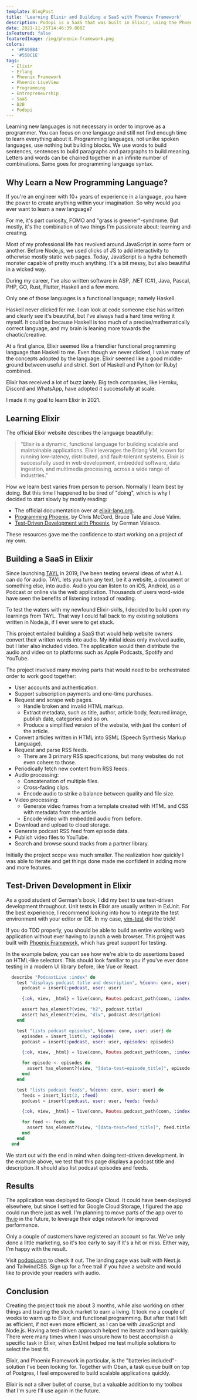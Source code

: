 ```yaml
---
template: BlogPost
title: 'Learning Elixir and Building a SaaS with Phoenix Framework'
description: Podopi is a SaaS that was built in Elixir, using the Phoenix Framework. This article outlines my path to learning Elixir and the steps I took to get from n00b to launching my own product in less than 4 months.
date: 2021-11-25T14:46:39.888Z
isFeatured: false
featuredImage: /img/phoenix-framework.png
colors:
  - '#FA98B4'
  - '#550C1E'
tags:
  - Elixir
  - Erlang
  - Phoenix Framework
  - Phoenix LiveView
  - Programming
  - Entrepreneurship
  - SaaS
  - B2B
  - Podopi
---
```


Learning new languages is not necessary in order to improve as a programmer.
You can focus on one langauge and still not find enough time to learn everything about it.
Programming languages, not unlike spoken languages, use nothing but building blocks.
We use words to build sentences, sentences to build paragraphs and paragraphs to build meaning.
Letters and words can be chained together in an infinite number of combinations.
Same goes for programming language syntax.

## Why Learn a New Programming Language?

If you're an engineer with 10+ years of experience in a language, you have the power to create anything within your imagination.
So why would you ever want to learn a new language?

For me, it's part curiosity, FOMO and "grass is greener"-syndrome.
But mostly, it's the combination of two things I'm passionate about: learning and creating.

Most of my professional life has revolved around JavaScript in some form or another.
Before Node.js, we used clicks of JS to add interactivity to otherwise mostly static web pages.
Today, JavaScript is a hydra behemoth monster capable of pretty much anything.
It's a bit messy, but also beautiful in a wicked way.

During my career, I've also written software in ASP, .NET (C#), Java, Pascal, PHP, GO, Rust, Flutter, Haskell and a few more.

Only one of those languages is a functional language; namely Haskell.

Haskell never clicked for me.
I can look at code someone else has written and clearly see it's beautiful, but I've always had a hard time writing it myself.
It could be because Haskell is too much of a precise/mathematically correct language, and my brain is leaning more towards the chaotic/creative.

At a first glance, Elixir seemed like a friendlier functional programming language than Haskell to me.
Even though we never clicked, I value many of the concepts adopted by the language.
Elixir seemed like a good middle-ground between useful and strict.
Sort of Haskell and Python (or Ruby) combined.

Elixir has received a lot of buzz lately.
Big tech companies, like Heroku, Discord and WhatsApp, have adopted it successfully at scale.

I made it my goal to learn Elixir in 2021.

## Learning Elixir

The official Elixir website describes the language beautifully:

> "Elixir is a dynamic, functional language for building scalable and maintainable applications.
> Elixir leverages the Erlang VM, known for running low-latency, distributed, and fault-tolerant systems.
> Elixir is successfully used in web development, embedded software, data ingestion, and multimedia processing, across a wide range of industries."

How we learn best varies from person to person.
Normally I learn best by doing.
But this time I happened to be tired of "doing", which is why I decided to start slowly by mostly reading:

- The official documentation over at [elixir-lang.org](https://elixir-lang.org/).
- [Programming Phoenix](https://pragprog.com/titles/phoenix14/programming-phoenix-1-4/), by Chris McCord, Bruce Tate and José Valim.
- [Test-Driven Development with Phoenix](https://www.tddphoenix.com/), by German Velasco.

These resources gave me the confidence to start working on a project of my own.

## Building a SaaS in Elixir

Since launching [TAYL](https://www.tayl.app) in 2019, I've been testing several ideas of what A.I. can do for audio.
TAYL lets you turn any text, be it a website, a document or something else, into audio.
Audio you can listen to on iOS, Android, as a Podcast or online via the web application.
Thousands of users word-wide have seen the benefits of listening instead of reading.

To test the waters with my newfound Elixir-skills, I decided to build upon my learnings from TAYL.
That way I could fall back to my existing solutions written in Node.js, if I ever were to get stuck.

This project entailed building a SaaS that would help website owners convert their written words into audio.
My initial ideas only involved audio, but I later also included video.
The application would then distribute the audio and video on to platforms such as Apple Podcasts, Spotify and YouTube.

The project involved many moving parts that would need to be orchestrated order to work good together:

- User accounts and authentication.
- Support subscription payments and one-time purchases.
- Request and scrape web pages.
  - Handle broken and invalid HTML markup.
  - Extract metadata, such as title, author, article body, featured image, publish date, categories and so on.
  - Produce a simplified version of the website, with just the content of the article.
- Convert articles written in HTML into SSML (Speech Synthesis Markup Language).
- Request and parse RSS feeds.
  - There are 3 primary RSS specifications, but many websites do not even cohere to those.
- Periodically fetch new content from RSS feeds.
- Audio processing:
  - Concatenation of multiple files.
  - Cross-fading clips.
  - Encode audio to strike a balance between quality and file size.
- Video processing:
  - Generate video frames from a template created with HTML and CSS with metadata from the article.
  - Encode video with embedded audio from before.
- Download and upload to cloud storage.
- Generate podcast RSS feed from episode data.
- Publish video files to YouTube.
- Search and browse sound tracks from a partner library.

Initially the project scope was much smaller.
The realization how quickly I was able to iterate and get things done made me confident in adding more and more features.

## Test-Driven Development in Elixir

As a good student of German's book, I did my best to use test-driven development throughout.
Unit tests in Elixir are usually written in ExUnit.
For the best experience, I recommend looking into how to integrate the test environment with your editor or IDE.
In my case, [vim-test](https://github.com/vim-test/vim-test) did the trick!

If you do TDD properly, you should be able to build an entire working web application without ever having to launch a web browser.
This project was built with [Phoenix Framework](phoenixframework.org), which has great support for testing.

In the example below, you can see how we're able to do assertions based on HTML-like selectors.
This should look familiar to you if you've ever done testing in a modern UI library before, like Vue or React.

```Elixir
  describe "PodcastLive :index" do
    test "displays podcast title and description", %{conn: conn, user: user} do
      podcast = insert(:podcast, user: user)

      {:ok, view, _html} = live(conn, Routes.podcast_path(conn, :index, podcast.id))

      assert has_element?(view, "h2", podcast.title)
      assert has_element?(view, "div", podcast.description)
    end

    test "lists podcast episodes", %{conn: conn, user: user} do
      episodes = insert_list(3, :episode)
      podcast = insert(:podcast, user: user, episodes: episodes)

      {:ok, view, _html} = live(conn, Routes.podcast_path(conn, :index, podcast.id))

      for episode <- episodes do
        assert has_element?(view, "[data-test=episode_title]", episode.title)
      end
    end

    test "lists podcast feeds", %{conn: conn, user: user} do
      feeds = insert_list(3, :feed)
      podcast = insert(:podcast, user: user, feeds: feeds)

      {:ok, view, _html} = live(conn, Routes.podcast_path(conn, :index, podcast.id))

      for feed <- feeds do
        assert has_element?(view, "[data-test=feed_title]", feed.title)
      end
    end
  end
```

We start out with the end in mind when doing test-driven development.
In the example above, we test that this page displays a podcast title and description.
It should also list podcast episodes and feeds.

## Results

The application was deployed to Google Cloud.
It could have been deployed elsewhere, but since I settled for Google Cloud Storage, I figured the app could run there just as well.
I'm planning to move parts of the app over to [fly.io](https://fly.io) in the future, to leverage their edge network for improved performance.

Only a couple of customers have registered an account so far.
We've only done a little marketing, so it's too early to say if it's a hit or miss.
Either way, I'm happy with the result.

Visit [podopi.com](https://www.podopi.com) to check it out.
The landing page was built with Next.js and TailwindCSS.
Sign up for a free trail if you have a website and would like to provide your readers with audio.

## Conclusion

Creating the project took me about 3 months, while also working on other things and trading the stock market to earn a living.
It took me a couple of weeks to warm up to Elixir, and functional programming.
But after that I felt as efficient, if not even more efficient, as I can be with JavaScript and Node.js.
Having a test-driven approach helped me iterate and learn quickly.
There were many times when I was unsure how to best accomplish a specific task in Elixir, when ExUnit helped me test multiple solutions to select the best fit.

Elixir, and Phoenix Framework in particular, is the "batteries included"-solution I've been looking for.
Together with Oban, a task queue built on top of Postgres, I feel empowered to build scalable applications quickly.

Elixir is not a silver bullet of course, but a valuable addition to my toolbox that I'm sure I'll use again in the future.
